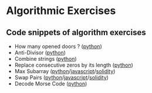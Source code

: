 # Algorithmic Exercises

## Code snippets of algorithm exercises

+ How many opened doors ? ([python](../main/how_many_opened_doors.py))
+ Anti-Divisor ([python](../main/anti_divisor.py))
+ Combine strings ([python](../main/combine_strings.py))
+ Replace consecutive zeros by its length ([python](../main/replace_consecutive_zeros_by_its_length.py))
+ Max Subarray ([python](../main/max_subarray.py)/[javascript](../main/maxSubarray.js)/[solidity](../main/maxSubarray.sol))
+ Swap Pairs ([python](../main/swap_pairs.py)/[javascript](../main/swapPairs.js)/[solidity](../main/swapPairs.sol))
+ Decode Morse Code ([python](../main/decode_morse_code.py))
